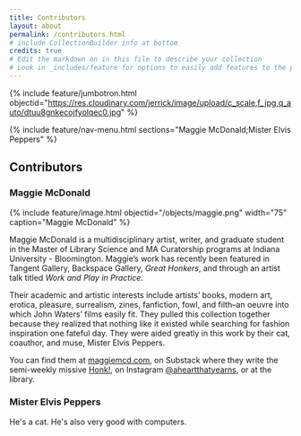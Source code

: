 ```yaml
---
title: Contributors
layout: about
permalink: /contributors.html
# include CollectionBuilder info at bottom
credits: true
# Edit the markdown on in this file to describe your collection
# Look in _includes/feature for options to easily add features to the page
---
```


{% include feature/jumbotron.html objectid="https://res.cloudinary.com/jerrick/image/upload/c_scale,f_jpg,q_auto/dtuu8gnkecojfyolqec0.jpg" %}

{% include feature/nav-menu.html sections="Maggie McDonald;Mister Elvis Peppers" %}

## Contributors

### Maggie McDonald

{% include feature/image.html objectid="/objects/maggie.png" width="75" caption="Maggie McDonald" %}

Maggie McDonald is a multidisciplinary artist, writer, and graduate student in the Master of Library Science and MA Curatorship programs at Indiana University - Bloomington. Maggie’s work has recently been featured in Tangent Gallery, Backspace Gallery, *Great Honkers*, and through an artist talk titled *Work and Play in Practice*.
 
Their academic and artistic interests include artists’ books, modern art, erotica, pleasure, surrealism, zines, fanfiction, fowl, and filth–an oeuvre into which John Waters’ films easily fit. They pulled this collection together because they realized that nothing like it existed while searching for fashion inspiration one fateful day. They were aided greatly in this work by their cat, coauthor, and muse, Mister Elvis Peppers.

You can find them at [maggiemcd.com](https://maggiemcd.com/), on Substack where they write the semi-weekly missive [Honk!](https://honkhonkhonk.substack.com/), on Instagram [@aheartthatyearns](https://www.instagram.com/aheartthatyearns/), or at the library.

### Mister Elvis Peppers

He's a cat. He's also very good with computers.